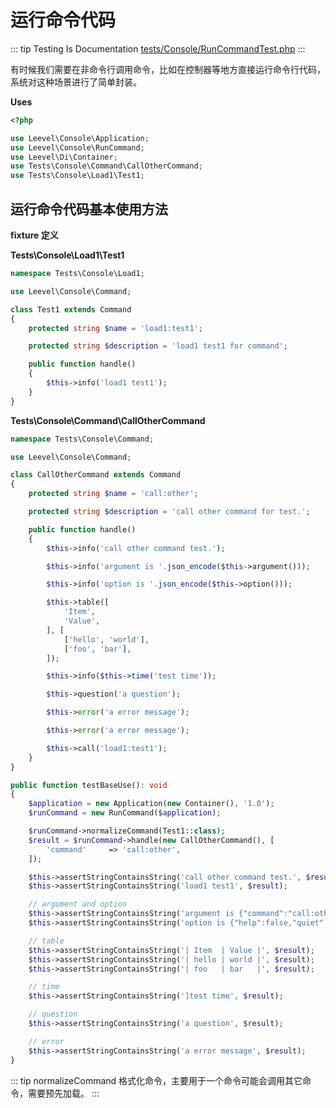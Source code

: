 # 运行命令代码

::: tip Testing Is Documentation
[tests/Console/RunCommandTest.php](https://github.com/hunzhiwange/framework/blob/master/tests/Console/RunCommandTest.php)
:::
    
有时候我们需要在非命令行调用命令，比如在控制器等地方直接运行命令行代码，系统对这种场景进行了简单封装。


**Uses**

``` php
<?php

use Leevel\Console\Application;
use Leevel\Console\RunCommand;
use Leevel\Di\Container;
use Tests\Console\Command\CallOtherCommand;
use Tests\Console\Load1\Test1;
```

## 运行命令代码基本使用方法

**fixture 定义**

**Tests\Console\Load1\Test1**

``` php
namespace Tests\Console\Load1;

use Leevel\Console\Command;

class Test1 extends Command
{
    protected string $name = 'load1:test1';

    protected string $description = 'load1 test1 for command';

    public function handle()
    {
        $this->info('load1 test1');
    }
}
```

**Tests\Console\Command\CallOtherCommand**

``` php
namespace Tests\Console\Command;

use Leevel\Console\Command;

class CallOtherCommand extends Command
{
    protected string $name = 'call:other';

    protected string $description = 'call other command for test.';

    public function handle()
    {
        $this->info('call other command test.');

        $this->info('argument is '.json_encode($this->argument()));

        $this->info('option is '.json_encode($this->option()));

        $this->table([
            'Item',
            'Value',
        ], [
            ['hello', 'world'],
            ['foo', 'bar'],
        ]);

        $this->info($this->time('test time'));

        $this->question('a question');

        $this->error('a error message');

        $this->error('a error message');

        $this->call('load1:test1');
    }
}
```


``` php
public function testBaseUse(): void
{
    $application = new Application(new Container(), '1.0');
    $runCommand = new RunCommand($application);

    $runCommand->normalizeCommand(Test1::class);
    $result = $runCommand->handle(new CallOtherCommand(), [
        'command'     => 'call:other',
    ]);

    $this->assertStringContainsString('call other command test.', $result);
    $this->assertStringContainsString('load1 test1', $result);

    // argument and option
    $this->assertStringContainsString('argument is {"command":"call:other"}', $result);
    $this->assertStringContainsString('option is {"help":false,"quiet":false,"verbose":false,"version":false,"ansi":false,"no-ansi":false,"no-interaction":false}', $result);

    // table
    $this->assertStringContainsString('| Item  | Value |', $result);
    $this->assertStringContainsString('| hello | world |', $result);
    $this->assertStringContainsString('| foo   | bar   |', $result);

    // time
    $this->assertStringContainsString(']test time', $result);

    // question
    $this->assertStringContainsString('a question', $result);

    // error
    $this->assertStringContainsString('a error message', $result);
}
```
    
::: tip
normalizeCommand 格式化命令，主要用于一个命令可能会调用其它命令，需要预先加载。
:::